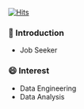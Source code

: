[![Hits](https://hits.seeyoufarm.com/api/count/incr/badge.svg?url=https%3A%2F%2Fgithub.com%2Ftoughcookieseohui&count_bg=%2379C83D&title_bg=%23555555&icon=&icon_color=%23E7E7E7&title=hits&edge_flat=false)](https://hits.seeyoufarm.com)
### 🌱 Introduction
- Job Seeker

### 😄 Interest
- Data Engineering
- Data Analysis
